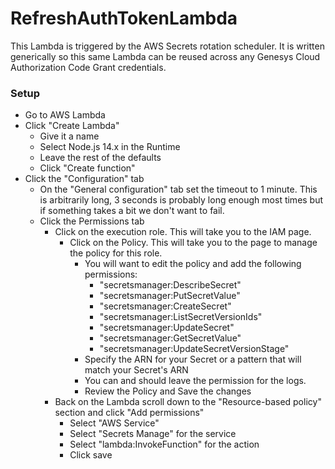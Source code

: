 # RefreshAuthTokenLambda

This Lambda is triggered by the AWS Secrets rotation scheduler.  It is written generically so this same Lambda can be 
reused across any Genesys Cloud Authorization Code Grant credentials.

### Setup
* Go to AWS Lambda
* Click "Create Lambda"
  * Give it a name
  * Select Node.js 14.x in the Runtime
  * Leave the rest of the defaults
  * Click "Create function"
* Click the "Configuration" tab
  * On the "General configuration" tab set the timeout to 1 minute.  This is arbitrarily long, 3 seconds is probably long 
enough most times but if something takes a bit we don't want to fail.
  * Click the Permissions tab
    * Click on the execution role.  This will take you to the IAM page.
      * Click on the Policy.  This will take you to the page to manage the policy for this role.
        * You will want to edit the policy and add the following permissions:
          * "secretsmanager:DescribeSecret"
          * "secretsmanager:PutSecretValue"
          * "secretsmanager:CreateSecret"
          * "secretsmanager:ListSecretVersionIds"
          * "secretsmanager:UpdateSecret"
          * "secretsmanager:GetSecretValue"
          * "secretsmanager:UpdateSecretVersionStage"
        * Specify the ARN for your Secret or a pattern that will match your Secret's ARN
        * You can and should leave the permission for the logs.
        * Review the Policy and Save the changes
    * Back on the Lambda scroll down to the "Resource-based policy" section and click "Add permissions"
      * Select "AWS Service"
      * Select "Secrets Manage" for the service
      * Select "lambda:InvokeFunction" for the action
      * Click save
